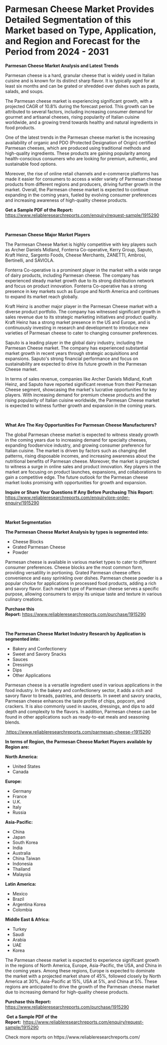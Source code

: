 <p><h1>Parmesan Cheese Market Provides Detailed Segmentation of this Market based on Type, Application, and Region and Forecast for the Period from 2024 - 2031</h1></p><p><strong>Parmesan Cheese Market Analysis and Latest Trends</strong></p>
<p><p>Parmesan cheese is a hard, granular cheese that is widely used in Italian cuisine and is known for its distinct sharp flavor. It is typically aged for at least six months and can be grated or shredded over dishes such as pasta, salads, and soups.</p><p>The Parmesan cheese market is experiencing significant growth, with a projected CAGR of 10.8% during the forecast period. This growth can be attributed to several factors, including increasing consumer demand for gourmet and artisanal cheeses, rising popularity of Italian cuisine worldwide, and a growing trend towards healthy and natural ingredients in food products.</p><p>One of the latest trends in the Parmesan cheese market is the increasing availability of organic and PDO (Protected Designation of Origin) certified Parmesan cheeses, which are produced using traditional methods and high-quality ingredients. These products are gaining popularity among health-conscious consumers who are looking for premium, authentic, and sustainable food options.</p><p>Moreover, the rise of online retail channels and e-commerce platforms has made it easier for consumers to access a wider variety of Parmesan cheese products from different regions and producers, driving further growth in the market. Overall, the Parmesan cheese market is expected to continue expanding in the coming years, fueled by evolving consumer preferences and increasing awareness of high-quality cheese products.</p></p>
<p><strong>Get a Sample PDF of the Report:&nbsp;</strong> <a href="https://www.reliableresearchreports.com/enquiry/request-sample/1915290">https://www.reliableresearchreports.com/enquiry/request-sample/1915290</a></p>
<p>&nbsp;</p>
<p><strong>Parmesan Cheese Major Market Players</strong></p>
<p><p>The Parmesan Cheese Market is highly competitive with key players such as Archer Daniels Midland, Fonterra Co-operative, Kerry Group, Saputo, Kraft Heinz, Sargento Foods, Cheese Merchants, ZANETTI, Ambrosi, Bertinelli, and SAVIOLA.</p><p>Fonterra Co-operative is a prominent player in the market with a wide range of dairy products, including Parmesan cheese. The company has experienced steady market growth due to its strong distribution network and focus on product innovation. Fonterra Co-operative has a strong presence in key markets such as Europe and North America and continues to expand its market reach globally.</p><p>Kraft Heinz is another major player in the Parmesan Cheese market with a diverse product portfolio. The company has witnessed significant growth in sales revenue due to its strategic marketing initiatives and product quality. Kraft Heinz has a strong market presence in the US and Europe, and is continuously investing in research and development to introduce new varieties of Parmesan cheese to cater to changing consumer preferences.</p><p>Saputo is a leading player in the global dairy industry, including the Parmesan Cheese market. The company has experienced substantial market growth in recent years through strategic acquisitions and expansions. Saputo's strong financial performance and focus on sustainability are expected to drive its future growth in the Parmesan Cheese market.</p><p>In terms of sales revenue, companies like Archer Daniels Midland, Kraft Heinz, and Saputo have reported significant revenue from their Parmesan Cheese segment, showcasing the market's lucrative opportunities for key players. With increasing demand for premium cheese products and the rising popularity of Italian cuisine worldwide, the Parmesan Cheese market is expected to witness further growth and expansion in the coming years.</p></p>
<p>&nbsp;</p>
<p><strong>What Are The Key Opportunities For Parmesan Cheese Manufacturers?</strong></p>
<p><p>The global Parmesan cheese market is expected to witness steady growth in the coming years due to increasing demand for specialty cheeses, expanding foodservice industry, and growing consumer preference for Italian cuisine. The market is driven by factors such as changing diet patterns, rising disposable incomes, and increasing awareness about the nutritional benefits of Parmesan cheese. Moreover, the market is projected to witness a surge in online sales and product innovation. Key players in the market are focusing on product launches, expansions, and collaborations to gain a competitive edge. The future outlook for the Parmesan cheese market looks promising with opportunities for growth and expansion.</p></p>
<p><strong>Inquire or Share Your Questions If Any Before Purchasing This Report:</strong> <a href="https://www.reliableresearchreports.com/enquiry/pre-order-enquiry/1915290">https://www.reliableresearchreports.com/enquiry/pre-order-enquiry/1915290</a></p>
<p>&nbsp;</p>
<p><strong>Market Segmentation</strong></p>
<p><strong>The Parmesan Cheese Market Analysis by types is segmented into:</strong></p>
<p><ul><li>Cheese Blocks</li><li>Grated Parmesan Cheese</li><li>Powder</li></ul></p>
<p><p>Parmesan cheese is available in various market types to cater to different consumer preferences. Cheese blocks are the most common form, providing versatility in portioning. Grated Parmesan cheese offers convenience and easy sprinkling over dishes. Parmesan cheese powder is a popular choice for applications in processed food products, adding a rich and savory flavor. Each market type of Parmesan cheese serves a specific purpose, allowing consumers to enjoy its unique taste and texture in various culinary creations.</p></p>
<p><strong>Purchase this Report:&nbsp;</strong><a href="https://www.reliableresearchreports.com/purchase/1915290">https://www.reliableresearchreports.com/purchase/1915290</a></p>
<p>&nbsp;</p>
<p><strong>The Parmesan Cheese Market Industry Research by Application is segmented into:</strong></p>
<p><ul><li>Bakery and Confectionery</li><li>Sweet and Savory Snacks</li><li>Sauces</li><li>Dressings</li><li>Dips</li><li>Other Applications</li></ul></p>
<p><p>Parmesan cheese is a versatile ingredient used in various applications in the food industry. In the bakery and confectionery sector, it adds a rich and savory flavor to breads, pastries, and desserts. In sweet and savory snacks, Parmesan cheese enhances the taste profile of chips, popcorn, and crackers. It is also commonly used in sauces, dressings, and dips to add depth and complexity to the flavors. In addition, Parmesan cheese can be found in other applications such as ready-to-eat meals and seasoning blends.</p></p>
<p><a href="https://www.reliableresearchreports.com/parmesan-cheese-r1915290">&nbsp;https://www.reliableresearchreports.com/parmesan-cheese-r1915290</a></p>
<p><strong>In terms of Region, the Parmesan Cheese Market Players available by Region are:</strong></p>
<p>
    <p> <strong> North America: </strong>
        <ul>
            <li>United States</li>
            <li>Canada</li>
        </ul>
        </p> 
    <p> <strong> Europe: </strong>
        <ul>
            <li>Germany</li>
            <li>France</li>
            <li>U.K.</li>
            <li>Italy</li>
            <li>Russia</li>
        </ul>
        </p> 
    <p> <strong> Asia-Pacific: </strong>
        <ul>
            <li>China</li>
            <li>Japan</li>
            <li>South Korea</li>
            <li>India</li>
            <li>Australia</li>
            <li>China Taiwan</li>
            <li>Indonesia</li>
            <li>Thailand</li>
            <li>Malaysia</li>
        </ul>
        </p> 
    <p> <strong> Latin America: </strong>
        <ul>
            <li>Mexico</li>
            <li>Brazil</li>
            <li>Argentina Korea</li>
            <li>Colombia</li>
        </ul>
        </p> 
    <p> <strong> Middle East & Africa: </strong>
        <ul>
            <li>Turkey</li>
            <li>Saudi</li>
            <li>Arabia</li>
            <li>UAE</li>
            <li>Korea</li>
        </ul>
    </p>
    </p>
<p><p>The Parmesan cheese market is expected to experience significant growth in the regions of North America, Europe, Asia-Pacific, the USA, and China in the coming years. Among these regions, Europe is expected to dominate the market with a projected market share of 45%, followed closely by North America at 30%, Asia-Pacific at 15%, USA at 5%, and China at 5%. These regions are anticipated to drive the growth of the Parmesan cheese market due to increasing demand for high-quality cheese products.</p></p>
<p><strong>Purchase this Report: </strong><a href="https://www.reliableresearchreports.com/purchase/1915290">https://www.reliableresearchreports.com/purchase/1915290</a></p>
<p>&nbsp;<strong>Get a Sample PDF of the Report:&nbsp;&nbsp;</strong><a href="https://www.reliableresearchreports.com/enquiry/request-sample/1915290">https://www.reliableresearchreports.com/enquiry/request-sample/1915290</a></p>
<p><strong></strong></p>
<p>Check more reports on https://www.reliableresearchreports.com/</p>